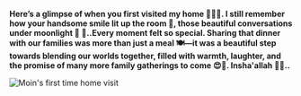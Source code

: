 **Here’s a glimpse of when you first visited my home 🏡🙈🫠. I still remember how your handsome smile lit up the room 🙈, those beautiful conversations under moonlight 🌙 🫠..Every moment felt so special. Sharing that dinner with our families was more than just a meal 🍽️—it was a beautiful step towards blending our worlds together, filled with warmth, laughter, and the promise of many more family gatherings to come 😍🙈. Insha'allah 🙈🫠..**

![Moin's first time home visit](https://github.com/user-attachments/assets/3f901349-ca06-4246-8274-90335dad4576)
